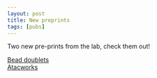 ```yaml
---
layout: post
title: New preprints
tags: [pubs]
---
```


Two new pre-prints from the lab, check them out!

[Bead doublets](https://www.biorxiv.org/content/10.1101/824003v2.abstract)<br>
[Atacworks](https://www.biorxiv.org/content/10.1101/829481v1)

<br><br>
<br><br>
<br><br>
<br><br>
